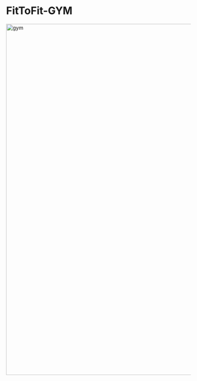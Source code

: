 # FitToFit-GYM
<img width="960" alt="gym" src="https://user-images.githubusercontent.com/63135112/142975818-16ccf24b-c6d1-4b8d-b8d8-f325bec4b32a.png">

